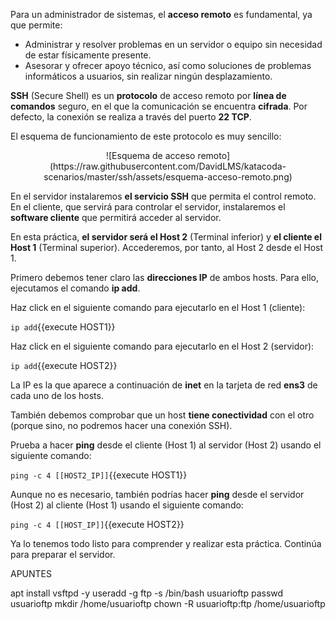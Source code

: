 Para un administrador de sistemas, el **acceso remoto** es fundamental, ya que permite:

* Administrar y resolver problemas en un servidor o equipo sin necesidad de estar físicamente presente.
* Asesorar y ofrecer apoyo técnico, así como soluciones de problemas informáticos a usuarios, sin realizar ningún desplazamiento.

**SSH** (Secure Shell) es un **protocolo** de acceso remoto por **línea de comandos** seguro, en el que la comunicación se encuentra **cifrada**. Por defecto, la conexión se realiza a través del puerto **22 TCP**.

El esquema de funcionamiento de este protocolo es muy sencillo:

<center>![Esquema de acceso remoto](https://raw.githubusercontent.com/DavidLMS/katacoda-scenarios/master/ssh/assets/esquema-acceso-remoto.png)</center>

En el servidor instalaremos **el servicio SSH** que permita el control remoto. En el cliente, que servirá para controlar el servidor, instalaremos el **software cliente** que permitirá acceder al servidor.

En esta práctica, **el servidor será el Host 2** (Terminal inferior) y **el cliente el Host 1** (Terminal superior). Accederemos, por tanto, al Host 2 desde el Host 1.

Primero debemos tener claro las **direcciones IP** de ambos hosts. Para ello, ejecutamos el comando **ip add**.

Haz click en el siguiente comando para ejecutarlo en el Host 1 (cliente):

`ip add`{{execute HOST1}}

Haz click en el siguiente comando para ejecutarlo en el Host 2 (servidor):

`ip add`{{execute HOST2}}

La IP es la que aparece a continuación de **inet** en la tarjeta de red **ens3** de cada uno de los hosts.

También debemos comprobar que un host **tiene conectividad** con el otro (porque sino, no podremos hacer una conexión SSH).

Prueba a hacer **ping** desde el cliente (Host 1) al servidor (Host 2) usando el siguiente comando:

`ping -c 4 [[HOST2_IP]]`{{execute HOST1}}

Aunque no es necesario, también podrías hacer **ping** desde el servidor (Host 2) al cliente (Host 1) usando el siguiente comando:

`ping -c 4 [[HOST_IP]]`{{execute HOST2}}

Ya lo tenemos todo listo para comprender y realizar esta práctica. Continúa para preparar el servidor.

APUNTES

apt install vsftpd -y
useradd -g ftp -s /bin/bash usuarioftp
passwd usuarioftp
mkdir /home/usuarioftp
chown -R usuarioftp:ftp /home/usuarioftp